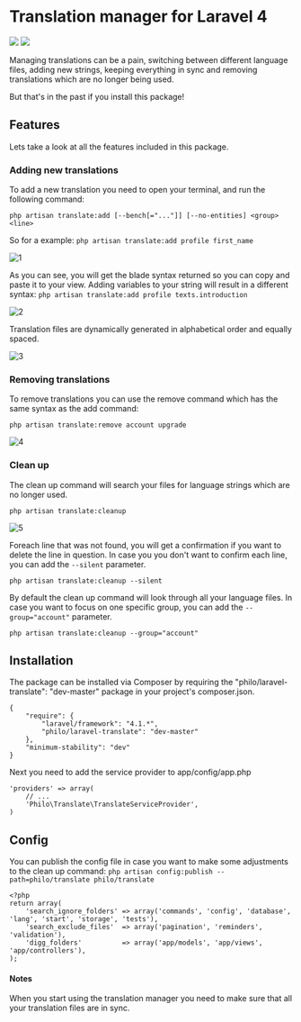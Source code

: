 Translation manager for Laravel 4
===============
<img src="https://poser.pugx.org/philo/laravel-translate/version.png"> <img src="https://poser.pugx.org/philo/laravel-translate/downloads.png">

Managing translations can be a pain, switching between different language files, adding new strings, keeping everything in sync and removing translations which are no longer being used.

But that's in the past if you install this package!

## Features
Lets take a look at all the features included in this package.

### Adding new translations
To add a new translation you need to open your terminal, and run the following command:

`php artisan translate:add [--bench[="..."]] [--no-entities] <group> <line>`

So for a example:
`php artisan translate:add profile first_name`

![1](https://f.cloud.github.com/assets/1133950/1894668/f3c1f81e-7af6-11e3-8fe2-65f816b4b9f1.png)

As you can see, you will get the blade syntax returned so you can copy and paste it to your view. Adding variables to your string will result in a different syntax:
`php artisan translate:add profile texts.introduction`

![2](https://f.cloud.github.com/assets/1133950/1894724/3bcc0cc4-7af9-11e3-9c31-5333bc75d19e.png)


Translation files are dynamically generated in alphabetical order and equally spaced.

![3](https://f.cloud.github.com/assets/1133950/1894726/416c9888-7af9-11e3-92f6-88fd2b1b9078.png)


### Removing translations

To remove translations you can use the remove command which has the same syntax as the add command:

`php artisan translate:remove account upgrade`

![4](https://f.cloud.github.com/assets/1133950/1894728/469efada-7af9-11e3-84b3-8fb5e3e648b4.png)


### Clean up
The clean up command will search your files for language strings which are no longer used.

`php artisan translate:cleanup`

![5](https://f.cloud.github.com/assets/1133950/1894729/4bbb9b90-7af9-11e3-8571-d5fccf418c74.png)


Foreach line that was not found, you will get a confirmation if you want to delete the line in question.
In case you you don't want to confirm each line, you can add the `--silent` parameter.

`php artisan translate:cleanup --silent`

By default the clean up command will look through all your language files. In case you want to focus on one specific group, you can add the `--group="account"` parameter.

`php artisan translate:cleanup --group="account"`

## Installation
The package can be installed via Composer by requiring the "philo/laravel-translate": "dev-master" package in your project's composer.json.

```
{
    "require": {
        "laravel/framework": "4.1.*",
        "philo/laravel-translate": "dev-master"
    },
    "minimum-stability": "dev"
}
```

Next you need to add the service provider to app/config/app.php

```
'providers' => array(
    // ...
    'Philo\Translate\TranslateServiceProvider',
)
```

## Config

You can publish the config file in case you want to make some adjustments to the clean up command:
`php artisan config:publish --path=philo/translate philo/translate`

```
<?php
return array(
	'search_ignore_folders' => array('commands', 'config', 'database', 'lang', 'start', 'storage', 'tests'),
	'search_exclude_files'  => array('pagination', 'reminders', 'validation'),
	'digg_folders'          => array('app/models', 'app/views', 'app/controllers'),
);
```

#### Notes
When you start using the translation manager you need to make sure that all your translation files are in sync.
